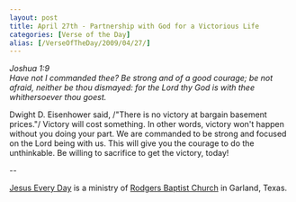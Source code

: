 ```yaml
---
layout: post
title: April 27th - Partnership with God for a Victorious Life
categories: [Verse of the Day]
alias: [/VerseOfTheDay/2009/04/27/]
---
```


_Joshua 1:9  
Have not I commanded thee? Be strong and of a good courage; be not
afraid, neither be thou dismayed: for the Lord thy God is with thee
whithersoever thou goest._

Dwight D. Eisenhower said, /"There is no victory at bargain
basement prices."/ Victory will cost something. In other words,
victory won't happen without you doing your part. We are commanded to
be strong and focused on the Lord being with us. This will give you
the courage to do the unthinkable. Be willing to sacrifice to get the
victory, today!

 --

<a href=http://jesuseveryday.net>Jesus Every Day</a> is a ministry of <a href=http://rodgersbaptist.net>Rodgers Baptist Church</a> in Garland, Texas.
